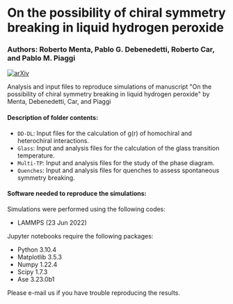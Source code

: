 # On the possibility of chiral symmetry breaking in liquid hydrogen peroxide
### Authors: Roberto Menta, Pablo G. Debenedetti, Roberto Car, and Pablo M. Piaggi

[![arXiv](http://img.shields.io/badge/arXiv-2503.03385-B31B1B.svg)](https://arxiv.org/abs/2503.03385)

Analysis and input files to reproduce simulations of manuscript "On the possibility of chiral symmetry breaking in liquid hydrogen peroxide" by Menta, Debenedetti, Car, and Piaggi

#### Description of folder contents:
* ```DD-DL```: Input files for the calculation of g(r) of homochiral and heterochiral interactions.
* ```Glass```: Input and analysis files for the calculation of the glass transition temperature.
* ```Multi-TP```: Input and analysis files for the study of the phase diagram.
* ```Quenches```: Input and analysis files for quenches to assess spontaneous symmetry breaking.

#### Software needed to reproduce the simulations: 

Simulations were performed using the following codes:
* LAMMPS (23 Jun 2022)

Jupyter notebooks require the following packages:
* Python 3.10.4
* Matplotlib 3.5.3
* Numpy 1.22.4
* Scipy 1.7.3
* Ase 3.23.0b1

Please e-mail us if you have trouble reproducing the results.
